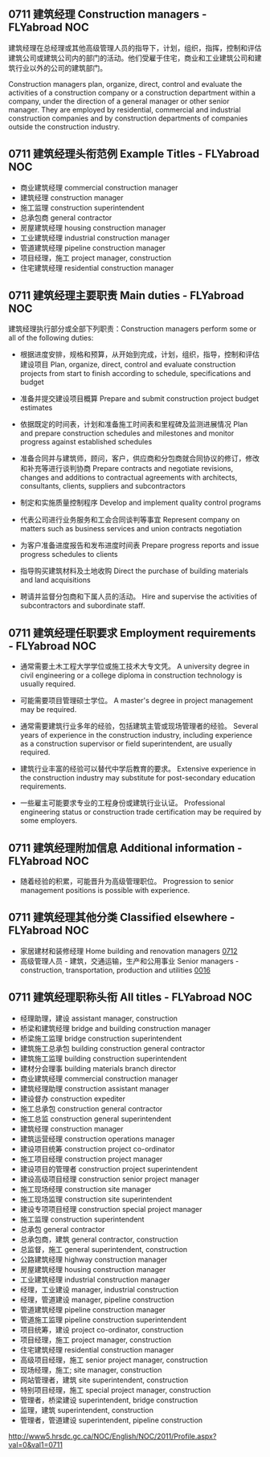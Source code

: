 ## 0711 建筑经理 Construction managers - FLYabroad NOC

建筑经理在总经理或其他高级管理人员的指导下，计划，组织，指挥，控制和评估建筑公司或建筑公司内的部门的活动。他们受雇于住宅，商业和工业建筑公司和建筑行业以外的公司的建筑部门。

Construction managers plan, organize, direct, control and evaluate the activities of a construction company or a construction department within a company, under the direction of a general manager or other senior manager. They are employed by residential, commercial and industrial construction companies and by construction departments of companies outside the construction industry.

## 0711 建筑经理头衔范例 Example Titles - FLYabroad NOC

* 商业建筑经理 commercial construction manager
* 建筑经理 construction manager
* 施工监理 construction superintendent
* 总承包商 general contractor
* 房屋建筑经理 housing construction manager
* 工业建筑经理 industrial construction manager
* 管道建筑经理 pipeline construction manager
* 项目经理，施工 project manager, construction
* 住宅建筑经理 residential construction manager

## 0711 建筑经理主要职责 Main duties - FLYabroad NOC

建筑经理执行部分或全部下列职责：Construction managers perform some or all of the following duties:

* 根据进度安排，规格和预算，从开始到完成，计划，组织，指导，控制和评估建设项目
Plan, organize, direct, control and evaluate construction projects from start to finish according to schedule, specifications and budget

* 准备并提交建设项目概算
Prepare and submit construction project budget estimates

* 依据既定的时间表，计划和准备施工时间表和里程碑及监测进展情况
Plan and prepare construction schedules and milestones and monitor progress against established schedules

* 准备合同并与建筑师，顾问，客户，供应商和分包商就合同协议的修订，修改和补充等进行谈判协商
Prepare contracts and negotiate revisions, changes and additions to contractual agreements with architects, consultants, clients, suppliers and subcontractors

* 制定和实施质量控制程序
Develop and implement quality control programs

* 代表公司进行业务服务和工会合同谈判等事宜
Represent company on matters such as business services and union contracts negotiation

* 为客户准备进度报告和发布进度时间表
Prepare progress reports and issue progress schedules to clients

* 指导购买建筑材料及土地收购
Direct the purchase of building materials and land acquisitions

* 聘请并监督分包商和下属人员的活动。
Hire and supervise the activities of subcontractors and subordinate staff.

## 0711 建筑经理任职要求 Employment requirements - FLYabroad NOC

* 通常需要土木工程大学学位或施工技术大专文凭。
A university degree in civil engineering or a college diploma in construction technology is usually required.

* 可能需要项目管理硕士学位。
A master's degree in project management may be required.

* 通常需要建筑行业多年的经验，包括建筑主管或现场管理者的经验。
Several years of experience in the construction industry, including experience as a construction supervisor or field superintendent, are usually required.

* 建筑行业丰富的经验可以替代中学后教育的要求。
Extensive experience in the construction industry may substitute for post-secondary education requirements.

* 一些雇主可能要求专业的工程身份或建筑行业认证。
Professional engineering status or construction trade certification may be required by some employers.

## 0711 建筑经理附加信息 Additional information - FLYabroad NOC

* 随着经验的积累，可能晋升为高级管理职位。
Progression to senior management positions is possible with experience.

## 0711 建筑经理其他分类 Classified elsewhere - FLYabroad NOC

* 家居建材和装修经理 Home building and renovation managers [0712](0712)
* 高级管理人员 - 建筑，交通运输，生产和公用事业 Senior managers - construction, transportation, production and utilities [0016](0016)

## 0711 建筑经理职称头衔 All titles - FLYabroad NOC

* 经理助理，建设 assistant manager, construction
* 桥梁和建筑经理 bridge and building construction manager
* 桥梁施工监理 bridge construction superintendent
* 建筑施工总承包 building construction general contractor
* 建筑施工监理 building construction superintendent
* 建材分会理事 building materials branch director
* 商业建筑经理 commercial construction manager
* 建筑经理助理 construction assistant manager
* 建设督办 construction expediter
* 施工总承包 construction general contractor
* 施工总监 construction general superintendent
* 建筑经理 construction manager
* 建筑运营经理 construction operations manager
* 建设项目统筹 construction project co-ordinator
* 施工项目经理 construction project manager
* 建设项目的管理者 construction project superintendent
* 建设高级项目经理 construction senior project manager
* 施工现场经理 construction site manager
* 施工现场监理 construction site superintendent
* 建设专项项目经理 construction special project manager
* 施工监理 construction superintendent
* 总承包 general contractor
* 总承包商，建筑 general contractor, construction
* 总监督，施工 general superintendent, construction
* 公路建筑经理 highway construction manager
* 房屋建筑经理 housing construction manager
* 工业建筑经理 industrial construction manager
* 经理，工业建设 manager, industrial construction
* 经理，管道建设 manager, pipeline construction
* 管道建筑经理 pipeline construction manager
* 管道施工监理 pipeline construction superintendent
* 项目统筹，建设 project co-ordinator, construction
* 项目经理，施工 project manager, construction
* 住宅建筑经理 residential construction manager
* 高级项目经理，施工 senior project manager, construction
* 现场经理，施工; site manager, construction
* 网站管理者，建筑 site superintendent, construction
* 特别项目经理，施工 special project manager, construction
* 管理者，桥梁建设 superintendent, bridge construction
* 监理，建筑 superintendent, construction
* 管理者，管道建设 superintendent, pipeline construction

http://www5.hrsdc.gc.ca/NOC/English/NOC/2011/Profile.aspx?val=0&val1=0711